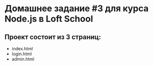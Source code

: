# Домашнее задание #3 для курса Node.js в Loft School

## Проект состоит из 3 страниц:
* index.html
* login.html
* admin.html